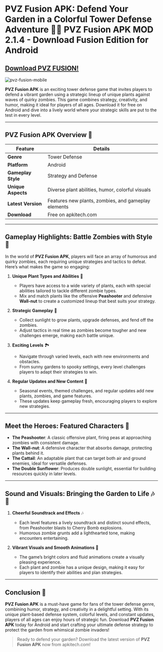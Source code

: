 # PVZ Fusion APK: Defend Your Garden in a Colorful Tower Defense Adventure 🌻🧟 PVZ Fusion APK MOD 2.1.4 - Download Fusion Edition for Android

## [Download PVZ FUSION!](https://tinyurl.com/yc3xcpmw)

![pvz-fusion-mobile](https://github.com/user-attachments/assets/f1aa6784-4247-4ab9-a4f8-21920041c82f)


**PVZ Fusion APK** is an exciting tower defense game that invites players to defend a vibrant garden using a strategic lineup of unique plants against waves of quirky zombies. This game combines strategy, creativity, and humor, making it ideal for players of all ages. Download it for free on Android and dive into a lively world where your strategic skills are put to the test in every level.

---

## PVZ Fusion APK Overview 📜

| **Feature**                | **Details**                         |
|----------------------------|-------------------------------------|
| **Genre**                  | Tower Defense                       |
| **Platform**               | Android                             |
| **Gameplay Style**         | Strategy and Defense                |
| **Unique Aspects**         | Diverse plant abilities, humor, colorful visuals |
| **Latest Version**         | Features new plants, zombies, and gameplay elements |
| **Download**               | Free on apkitech.com                  |

---

## Gameplay Highlights: Battle Zombies with Style 🌼

In the world of **PVZ Fusion APK**, players will face an array of humorous and quirky zombies, each requiring unique strategies and tactics to defeat. Here’s what makes the game so engaging:

1. **Unique Plant Types and Abilities** 🌱
   - Players have access to a wide variety of plants, each with special abilities tailored to tackle different zombie types.
   - Mix and match plants like the offensive **Peashooter** and defensive **Wall-nut** to create a customized lineup that best suits your strategy.

2. **Strategic Gameplay** 🧠
   - Collect sunlight to grow plants, upgrade defenses, and fend off the zombies.
   - Adjust tactics in real time as zombies become tougher and new challenges emerge, making each battle unique.

3. **Exciting Levels** 🏞️
   - Navigate through varied levels, each with new environments and obstacles.
   - From sunny gardens to spooky settings, every level challenges players to adapt their strategies to win.

4. **Regular Updates and New Content** 🔄
   - Seasonal events, themed challenges, and regular updates add new plants, zombies, and game features.
   - These updates keep gameplay fresh, encouraging players to explore new strategies.

---

## Meet the Heroes: Featured Characters 🌻

- **The Peashooter**: A classic offensive plant, firing peas at approaching zombies with consistent damage.
- **The Wall-nut**: A defensive character that absorbs damage, protecting plants behind it.
- **The Cattail**: An adaptable plant that can target both air and ground enemies, ideal for versatile defenses.
- **The Double Sunflower**: Produces double sunlight, essential for building resources quickly in later levels.

---

## Sound and Visuals: Bringing the Garden to Life 🎶🌈

1. **Cheerful Soundtrack and Effects** 🎶
   - Each level features a lively soundtrack and distinct sound effects, from Peashooter blasts to Cherry Bomb explosions.
   - Humorous zombie grunts add a lighthearted tone, making encounters entertaining.

2. **Vibrant Visuals and Smooth Animations** 🎨
   - The game’s bright colors and fluid animations create a visually pleasing experience.
   - Each plant and zombie has a unique design, making it easy for players to identify their abilities and plan strategies.

---

## Conclusion 🎉

**PVZ Fusion APK** is a must-have game for fans of the tower defense genre, combining humor, strategy, and creativity in a delightful setting. With its unique plant-based defense system, colorful levels, and constant updates, players of all ages can enjoy hours of strategic fun. Download **PVZ Fusion APK** today for Android and start crafting your ultimate defense strategy to protect the garden from whimsical zombie invaders!

> Ready to defend your garden? Download the latest version of **PVZ Fusion APK** now from apkitech.com!

